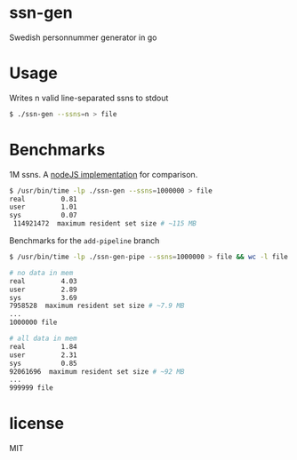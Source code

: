 # ssn-gen
Swedish personnummer generator in go

# Usage
Writes n valid line-separated ssns to stdout

```bash
$ ./ssn-gen --ssns=n > file
```

# Benchmarks

1M ssns. A [nodeJS implementation](https://github.com/karlpokus/pernr/tree/fix/no-limit) for comparison.

```bash
$ /usr/bin/time -lp ./ssn-gen --ssns=1000000 > file
real         0.81
user         1.01
sys          0.07
 114921472  maximum resident set size # ~115 MB
```

Benchmarks for the `add-pipeline` branch

```bash
$ /usr/bin/time -lp ./ssn-gen-pipe --ssns=1000000 > file && wc -l file

# no data in mem
real         4.03
user         2.89
sys          3.69
7958528  maximum resident set size # ~7.9 MB
...
1000000 file

# all data in mem
real         1.84
user         2.31
sys          0.85
92061696  maximum resident set size # ~92 MB
...
999999 file
```

# license
MIT
